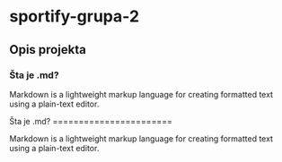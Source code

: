 # sportify-grupa-2

<h2>Opis projekta</h2>

<div>
  <h3>Šta je .md?</h3>
  <p>Markdown is a lightweight markup language for creating formatted text using a plain-text editor. </p>
</div>

<div>
  Šta je .md?
  =======================
  <p>Markdown is a lightweight markup language for creating formatted text using a plain-text editor. </p>
</div>
